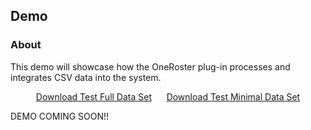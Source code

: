## Demo

### About

This demo will showcase how the OneRoster plug-in processes and integrates CSV data into the system.
<div style="text-align: center;">
  <a href="https://github.com/Ruben-Cooper/T075-IFB399-Docs/blob/master/assets/Test_full_data_set.zip" download>Download Test Full Data Set</a>
  &nbsp;&nbsp;&nbsp;&nbsp;
  <a href="https://github.com/Ruben-Cooper/T075-IFB399-Docs/blob/master/assets/Test_minimal_data_set.zip" download>Download Test Minimal Data Set</a>
</div>

DEMO COMING SOON!!
